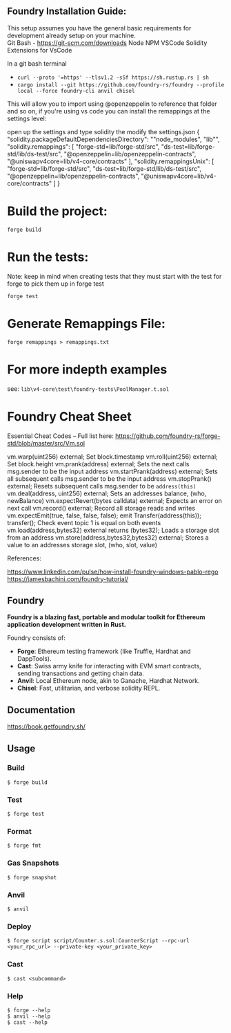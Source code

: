 ## Foundry Installation Guide: 

This setup assumes you have the general basic requirements for development already setup on your machine.  
   Git Bash - https://git-scm.com/downloads
   Node
   NPM
   VSCode
   Solidity Extensions for VsCode



In a git bash terminal
  - `curl --proto '=https' --tlsv1.2 -sSf https://sh.rustup.rs | sh`
  - `cargo install --git https://github.com/foundry-rs/foundry --profile local --force foundry-cli anvil chisel`
	
This will allow you to import using @openzeppelin to reference that folder and so on, if you're using vs code you can install the remappings at the settings level:

open up the settings and type solidity the modify the settings.json
	{
		"solidity.packageDefaultDependenciesDirectory": "\"node_modules\", \"lib\"",
		"solidity.remappings": [
			"forge-std=lib/forge-std/src",
			"ds-test=lib/forge-std/lib/ds-test/src",
			"@openzeppelin=lib/openzeppelin-contracts",
			"@uniswapv4core=lib/v4-core/contracts"
		],
		"solidity.remappingsUnix": [
			"forge-std=lib/forge-std/src",
			"ds-test=lib/forge-std/lib/ds-test/src",
			"@openzeppelin=lib/openzeppelin-contracts",
			"@uniswapv4core=lib/v4-core/contracts"
		]
	}

# Build the project:

  `forge build`
  
# Run the tests:
Note: keep in mind when creating tests that they must start with the test for forge to pick them up in forge test

  `forge test`


# Generate Remappings File:

   `forge remappings > remappings.txt`

# For more indepth examples 
  see: `lib\v4-core\test\foundry-tests\PoolManager.t.sol`

# Foundry Cheat Sheet

Essential Cheat Codes – Full list here: https://github.com/foundry-rs/forge-std/blob/master/src/Vm.sol

vm.warp(uint256) external; Set block.timestamp
vm.roll(uint256) external; Set block.height
vm.prank(address) external; Sets the next calls msg.sender to be the input address
vm.startPrank(address) external; Sets all subsequent calls msg.sender to be the input address
vm.stopPrank() external; Resets subsequent calls msg.sender to be `address(this)`
vm.deal(address, uint256) external; Sets an addresses balance, (who, newBalance)
vm.expectRevert(bytes calldata) external; Expects an error on next call
vm.record() external; Record all storage reads and writes
vm.expectEmit(true, false, false, false); emit Transfer(address(this)); transfer(); Check event topic 1 is equal on both events
vm.load(address,bytes32) external returns (bytes32); Loads a storage slot from an address
vm.store(address,bytes32,bytes32) external; Stores a value to an addresses storage slot, (who, slot, value)


References:

https://www.linkedin.com/pulse/how-install-foundry-windows-pablo-rego
https://jamesbachini.com/foundry-tutorial/



## Foundry

**Foundry is a blazing fast, portable and modular toolkit for Ethereum application development written in Rust.**

Foundry consists of:

-   **Forge**: Ethereum testing framework (like Truffle, Hardhat and DappTools).
-   **Cast**: Swiss army knife for interacting with EVM smart contracts, sending transactions and getting chain data.
-   **Anvil**: Local Ethereum node, akin to Ganache, Hardhat Network.
-   **Chisel**: Fast, utilitarian, and verbose solidity REPL.

## Documentation

https://book.getfoundry.sh/

## Usage

### Build

```shell
$ forge build
```

### Test

```shell
$ forge test
```

### Format

```shell
$ forge fmt
```

### Gas Snapshots

```shell
$ forge snapshot
```

### Anvil

```shell
$ anvil
```

### Deploy

```shell
$ forge script script/Counter.s.sol:CounterScript --rpc-url <your_rpc_url> --private-key <your_private_key>
```

### Cast

```shell
$ cast <subcommand>
```

### Help

```shell
$ forge --help
$ anvil --help
$ cast --help
```



